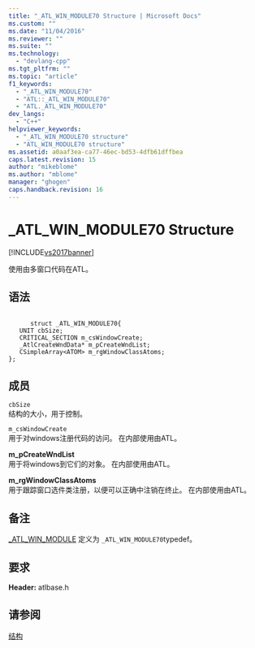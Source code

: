 ```yaml
---
title: "_ATL_WIN_MODULE70 Structure | Microsoft Docs"
ms.custom: ""
ms.date: "11/04/2016"
ms.reviewer: ""
ms.suite: ""
ms.technology: 
  - "devlang-cpp"
ms.tgt_pltfrm: ""
ms.topic: "article"
f1_keywords: 
  - "_ATL_WIN_MODULE70"
  - "ATL::_ATL_WIN_MODULE70"
  - "ATL._ATL_WIN_MODULE70"
dev_langs: 
  - "C++"
helpviewer_keywords: 
  - "_ATL_WIN_MODULE70 structure"
  - "ATL_WIN_MODULE70 structure"
ms.assetid: a0aaf3ea-ca77-46ec-bd53-4dfb61dffbea
caps.latest.revision: 15
author: "mikeblome"
ms.author: "mblome"
manager: "ghogen"
caps.handback.revision: 16
---
```

# _ATL_WIN_MODULE70 Structure
[!INCLUDE[vs2017banner](../../assembler/inline/includes/vs2017banner.md)]

使用由多窗口代码在ATL。  
  
## 语法  
  
```  
  
      struct _ATL_WIN_MODULE70{  
   UNIT cbSize;  
   CRITICAL_SECTION m_csWindowCreate;  
   _AtlCreateWndData* m_pCreateWndList;  
   CSimpleArray<ATOM> m_rgWindowClassAtoms;  
};  
```  
  
## 成员  
 `cbSize`  
 结构的大小，用于控制。  
  
 `m_csWindowCreate`  
 用于对windows注册代码的访问。  在内部使用由ATL。  
  
 **m\_pCreateWndList**  
 用于将windows到它们的对象。  在内部使用由ATL。  
  
 **m\_rgWindowClassAtoms**  
 用于跟踪窗口选件类注册，以便可以正确中注销在终止。  在内部使用由ATL。  
  
## 备注  
 [\_ATL\_WIN\_MODULE](../Topic/_ATL_WIN_MODULE.md) 定义为 `_ATL_WIN_MODULE70`typedef。  
  
## 要求  
 **Header:** atlbase.h  
  
## 请参阅  
 [结构](../../atl/reference/atl-structures.md)